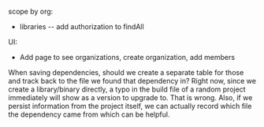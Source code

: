 scope by org:
  - libraries
     -- add authorization to findAll

UI:
  - Add page to see organizations, create organization, add members

When saving dependencies, should we create a separate table for those
and track back to the file we found that dependency in? Right now,
since we create a library/binary directly, a typo in the build file of
a random project immediately will show as a version to upgrade
to. That is wrong. Also, if we persist information from the project
itself, we can actually record which file the dependency came from
which can be helpful.
